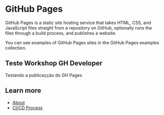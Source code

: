 # GitHub Pages

GitHub Pages is a static site hosting service that takes HTML, CSS, and JavaScript files straight from a repository on GitHub, optionally runs the files through a build process, and publishes a website. 

You can see examples of GitHub Pages sites in the GitHub Pages examples collection.

## Teste Workshop GH Developer
Testando a publicaçção do GH Pages


## Learn more
- [About](About.md)
- [CI/CD Process](ci-cd.md)
